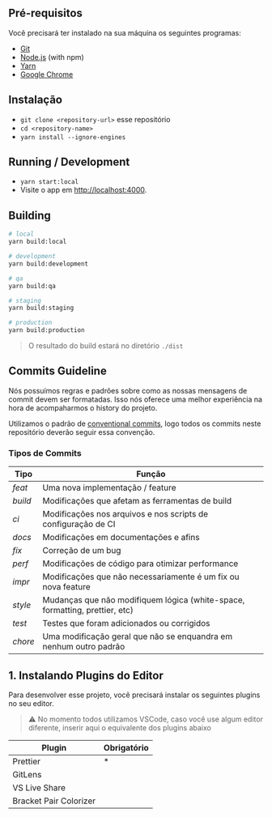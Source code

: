 ## Pré-requisitos

Você precisará ter instalado na sua máquina os seguintes programas:

- [Git](https://git-scm.com/)
- [Node.js](https://nodejs.org/) (with npm)
- [Yarn](https://yarnpkg.com/)
- [Google Chrome](https://google.com/chrome/)

## Instalação

- `git clone <repository-url>` esse repositório
- `cd <repository-name>`
- `yarn install --ignore-engines`

## Running / Development

- `yarn start:local`
- Visite o app em [http://localhost:4000](http://localhost:4000).

## Building

```bash
# local
yarn build:local

# development
yarn build:development

# qa
yarn build:qa

# staging
yarn build:staging

# production
yarn build:production
```

> O resultado do build estará no diretório `./dist`

## Commits Guideline

Nós possuímos regras e padrões sobre como as nossas mensagens de commit devem ser formatadas. Isso nós oferece uma melhor experiência na hora de acompaharmos o history do projeto.

Utilizamos o padrão de [conventional commits](https://www.conventionalcommits.org/), logo todos os commits neste repositório deverão seguir essa convenção.


### Tipos de Commits

| Tipo    | Função                                                                      |
| ------- | --------------------------------------------------------------------------- |
| _feat_  | Uma nova implementação / feature                                            |
| _build_ | Modificações que afetam as ferramentas de build                             |
| _ci_    | Modificações nos arquivos e nos scripts de configuração de CI               |
| _docs_  | Modificações em documentações e afins                                       |
| _fix_   | Correção de um bug                                                          |
| _perf_  | Modificações de código para otimizar performance                            |
| _impr_  | Modificações que não necessariamente é um fix ou nova feature               |
| _style_ | Mudanças que não modifiquem lógica (white-space, formatting, prettier, etc) |
| _test_  | Testes que foram adicionados ou corrigidos                                  |
| _chore_ | Uma modificação geral que não se enquandra em nenhum outro padrão           |

## 1. Instalando Plugins do Editor

Para desenvolver esse projeto, você precisará instalar os seguintes plugins no seu editor.

> ⚠️ No momento todos utilizamos VSCode, caso você use algum editor diferente, inserir aqui o equivalente dos plugins abaixo

| Plugin                 | Obrigatório |
| ---------------------- | ----------- |
| Prettier               | \*          |
| GitLens                |             |
| VS Live Share          |             |
| Bracket Pair Colorizer |             |
